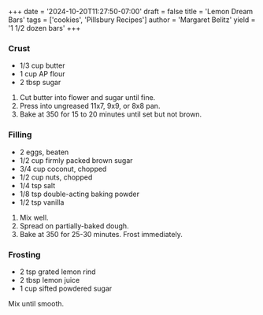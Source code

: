 +++
date = '2024-10-20T11:27:50-07:00'
draft = false
title = 'Lemon Dream Bars'
tags = ['cookies', 'Pillsbury Recipes']
author = 'Margaret Belitz'
yield = '1 1/2 dozen bars'
+++

### Crust

* 1/3 cup butter
* 1 cup AP flour
* 2 tbsp sugar

1. Cut butter into flower and sugar until fine.
2. Press into ungreased 11x7, 9x9, or 8x8 pan.
3. Bake at 350 for 15 to 20 minutes until set but not brown.

### Filling

* 2 eggs, beaten
* 1/2 cup firmly packed brown sugar
* 3/4 cup coconut, chopped
* 1/2 cup nuts, chopped
* 1/4 tsp salt
* 1/8 tsp double-acting baking powder
* 1/2 tsp vanilla

1. Mix well. 
2. Spread on partially-baked dough.
3. Bake at 350 for 25-30 minutes. Frost immediately.

### Frosting
* 2 tsp grated lemon rind
* 2 tbsp lemon juice
* 1 cup sifted powdered sugar

Mix until smooth.